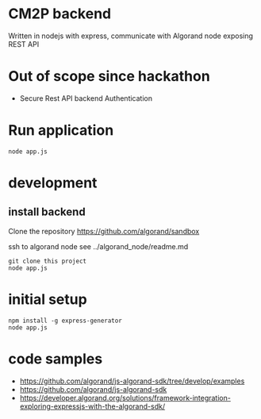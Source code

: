 # CM2P backend

Written in nodejs with express, communicate with Algorand node exposing REST API

# Out of scope since hackathon

* Secure Rest API backend Authentication

# Run application

`node app.js`

# development

## install backend
Clone the repository https://github.com/algorand/sandbox

ssh to algorand node see ../algorand_node/readme.md
```
git clone this project
node app.js
```

# initial setup

```
npm install -g express-generator
node app.js
```

# code samples
* https://github.com/algorand/js-algorand-sdk/tree/develop/examples
* https://github.com/algorand/js-algorand-sdk
* https://developer.algorand.org/solutions/framework-integration-exploring-expressjs-with-the-algorand-sdk/

